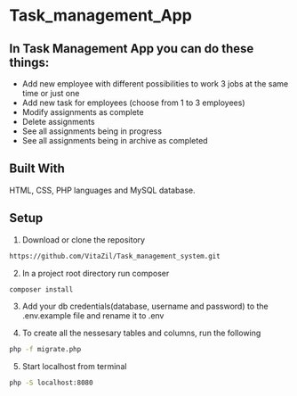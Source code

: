 ﻿# Task_management_App

## In Task Management App you can do these things:

- Add new employee with different possibilities to work 3 jobs at the same time or just one
- Add new task for employees (choose from 1 to 3 employees)
- Modify assignments as complete
- Delete assignments
- See all assignments being in progress
- See all assignments being in archive as completed

## Built With

HTML, CSS, PHP languages and MySQL database.


## Setup

1. Download or clone the repository
```sh
https://github.com/VitaZil/Task_management_system.git
```

2. In a project root directory run composer
```sh
composer install
```

3. Add your db credentials(database, username and password) to the .env.example file and rename it to .env

4. To create all the nessesary tables and columns, run the following
```sh
php -f migrate.php
```

5. Start localhost from terminal 
```sh
php -S localhost:8080
```
